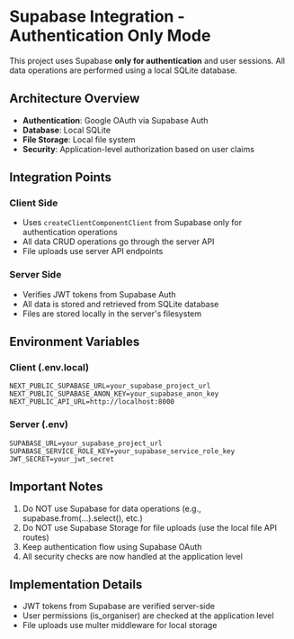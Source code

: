 # Supabase Integration - Authentication Only Mode

This project uses Supabase **only for authentication** and user sessions. All data operations are performed using a local SQLite database.

## Architecture Overview

- **Authentication**: Google OAuth via Supabase Auth
- **Database**: Local SQLite
- **File Storage**: Local file system
- **Security**: Application-level authorization based on user claims

## Integration Points

### Client Side
- Uses `createClientComponentClient` from Supabase only for authentication operations
- All data CRUD operations go through the server API
- File uploads use server API endpoints

### Server Side
- Verifies JWT tokens from Supabase Auth
- All data is stored and retrieved from SQLite database
- Files are stored locally in the server's filesystem

## Environment Variables

### Client (.env.local)
```
NEXT_PUBLIC_SUPABASE_URL=your_supabase_project_url
NEXT_PUBLIC_SUPABASE_ANON_KEY=your_supabase_anon_key
NEXT_PUBLIC_API_URL=http://localhost:8000
```

### Server (.env)
```
SUPABASE_URL=your_supabase_project_url
SUPABASE_SERVICE_ROLE_KEY=your_supabase_service_role_key
JWT_SECRET=your_jwt_secret
```

## Important Notes

1. Do NOT use Supabase for data operations (e.g., supabase.from(...).select(), etc.)
2. Do NOT use Supabase Storage for file uploads (use the local file API routes)
3. Keep authentication flow using Supabase OAuth
4. All security checks are now handled at the application level

## Implementation Details

- JWT tokens from Supabase are verified server-side
- User permissions (is_organiser) are checked at the application level
- File uploads use multer middleware for local storage